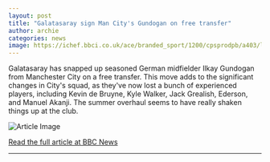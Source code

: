 ```yaml
---
layout: post
title: "Galatasaray sign Man City's Gundogan on free transfer"
author: archie
categories: news
image: https://ichef.bbci.co.uk/ace/branded_sport/1200/cpsprodpb/a403/live/f49725d0-8821-11f0-b431-a1acea8cc74e.jpg
---
```

Galatasaray has snapped up seasoned German midfielder Ilkay Gundogan from Manchester City on a free transfer. This move adds to the significant changes in City's squad, as they've now lost a bunch of experienced players, including Kevin de Bruyne, Kyle Walker, Jack Grealish, Ederson, and Manuel Akanji. The summer overhaul seems to have really shaken things up at the club.

![Article Image](https://ichef.bbci.co.uk/ace/branded_sport/1200/cpsprodpb/a403/live/f49725d0-8821-11f0-b431-a1acea8cc74e.jpg)

[Read the full article at BBC News](https://www.bbc.com/sport/football/articles/c9vdv0r0x4lo?at_medium=RSS&at_campaign=rss)

---
